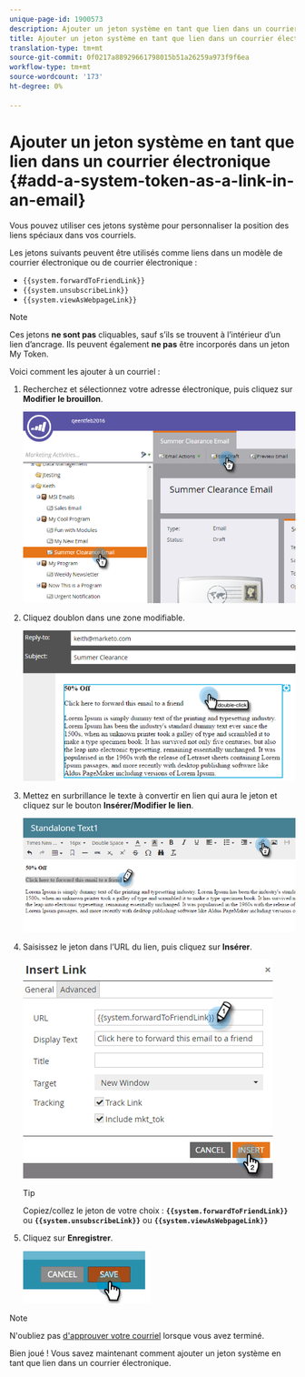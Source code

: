 ```yaml
---
unique-page-id: 1900573
description: Ajouter un jeton système en tant que lien dans un courrier électronique - Documents marketing - Documentation du produit
title: Ajouter un jeton système en tant que lien dans un courrier électronique
translation-type: tm+mt
source-git-commit: 0f0217a88929661798015b51a26259a973f9f6ea
workflow-type: tm+mt
source-wordcount: '173'
ht-degree: 0%

---
```



# Ajouter un jeton système en tant que lien dans un courrier électronique {#add-a-system-token-as-a-link-in-an-email}

Vous pouvez utiliser ces jetons système pour personnaliser la position des liens spéciaux dans vos courriels.

Les jetons suivants peuvent être utilisés comme liens dans un modèle de courrier électronique ou de courrier électronique :

* `{{system.forwardToFriendLink}}`
* `{{system.unsubscribeLink}}`
* `{{system.viewAsWebpageLink}}`

>[!NOTE]
>
>Ces jetons **ne sont pas** cliquables, sauf s’ils se trouvent à l’intérieur d’un lien d’ancrage. Ils peuvent également **ne pas** être incorporés dans un jeton My Token.

Voici comment les ajouter à un courriel :

1. Recherchez et sélectionnez votre adresse électronique, puis cliquez sur **Modifier le brouillon**.

   ![](assets/one-1.png)

1. Cliquez doublon dans une zone modifiable.

   ![](assets/two-1.png)

1. Mettez en surbrillance le texte à convertir en lien qui aura le jeton et cliquez sur le bouton **Insérer/Modifier le lien**.

   ![](assets/three-1.png)

1. Saisissez le jeton dans l’URL du lien, puis cliquez sur **Insérer**.

   ![](assets/four-1.png)

   >[!TIP]
   >
   >Copiez/collez le jeton de votre choix : **`{{system.forwardToFriendLink}}`** ou **`{{system.unsubscribeLink}}`** ou **`{{system.viewAsWebpageLink}}`**

1. Cliquez sur **Enregistrer**.

   ![](assets/image2014-9-17-22-3a12-3a17.png)

>[!NOTE]
>
>N&#39;oubliez pas [d&#39;approuver votre courriel](/help/marketo/product-docs/email-marketing/general/creating-an-email/approve-an-email.md) lorsque vous avez terminé.

Bien joué ! Vous savez maintenant comment ajouter un jeton système en tant que lien dans un courrier électronique.
